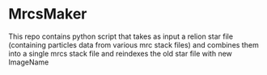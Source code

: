 # MrcsMaker
This repo contains python script that takes as input a relion star file (containing particles data from various mrc stack files) and combines them into a single mrcs stack file and reindexes the old star file with new ImageName

